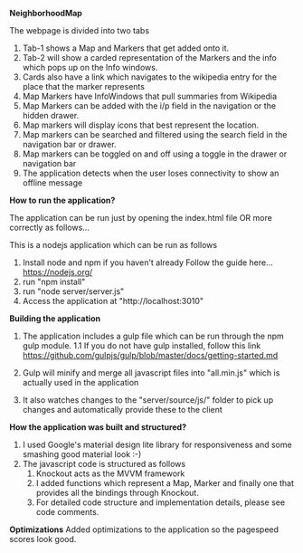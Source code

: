 <b>NeighborhoodMap</b>

The webpage is divided into two tabs

1. Tab-1 shows a Map and Markers that get added onto it.
2. Tab-2 will show a carded representation of the Markers and the info which pops up on the Info windows.
3. Cards also have a link which navigates to the wikipedia entry for the place that the marker represents
4. Map Markers have InfoWindows that pull summaries from Wikipedia
5. Map Markers can be added with the i/p field in the navigation or the hidden drawer.
6. Map markers will display icons that best represent the location.
7. Map markers can be searched and filtered using the search field in the navigation bar or drawer.
8. Map markers can be toggled on and off using a toggle in the drawer or navigation bar
9. The application detects when the user loses connectivity to show an offline message

<b>How to run the application?</b>

The application can be run just by opening the index.html file OR more correctly as follows...

This is a nodejs application which can be run as follows
1. Install node and npm if you haven't already
    Follow the guide here...
    https://nodejs.org/
2. run "npm install"
3. run "node server/server.js"
4. Access the application at "http://localhost:3010"

<b>Building the application</b>

1. The application includes a gulp file which can be run through the npm gulp module.
  1.1 If you do not have gulp installed, follow this link
  https://github.com/gulpjs/gulp/blob/master/docs/getting-started.md
  
2. Gulp will minify and merge all javascript files into "all.min.js" which is actually used in the application
3. It also watches changes to the "server/source/js/" folder to pick up changes and automatically provide 
    these to the client
    
<b>How the application was built and structured?</b>

1. I used Google's material design lite library for responsiveness and some smashing good material look :-)
2. The javascript code is structured as follows
    1. Knockout acts as the MVVM framework
    2. I added functions which represent a Map, Marker and finally one that provides all the bindings through Knockout.
    3. For detailed code structure and implementation details, please see code comments.
    
<b>Optimizations</b>
Added optimizations to the application so the pagespeed scores look good.
